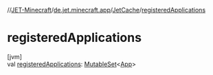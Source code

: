 //[JET-Minecraft](../../../index.md)/[de.jet.minecraft.app](../index.md)/[JetCache](index.md)/[registeredApplications](registered-applications.md)

# registeredApplications

[jvm]\
val [registeredApplications](registered-applications.md): [MutableSet](https://kotlinlang.org/api/latest/jvm/stdlib/kotlin.collections/-mutable-set/index.html)&lt;[App](../../de.jet.minecraft.structure.app/-app/index.md)&gt;
